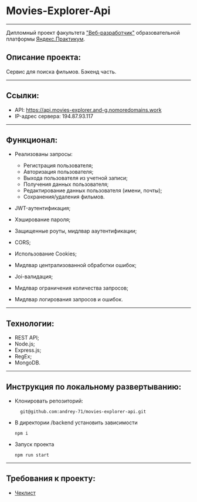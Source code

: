 # Movies-Explorer-Api
___
Дипломный проект факультета ["Веб-разработчик"](https://practicum.yandex.ru/web/?utm_source=yandex&utm_medium=cpc&utm_campaign=Yan_Sch_RF_Webr_Razrab_Des_Intro_460&utm_content=sty_search:s_none:cid_56600998:gid_4359516496:pid_23387311960:aid_9838725511:crid_0:rid_:p_1:pty_premium:mty_syn:mkw_:dty_desktop:cgcid_0:rn_Москва:rid_213&utm_term=разработка%20web&yclid=4769457341696616776) образовательной платформы [Яндекс.Практикум](https://practicum.yandex.ru/).

## Описание проекта:
Сервис для поиска фильмов. Бэкенд часть.
___

## Ссылки:
* API: https://api.movies-explorer.and-g.nomoredomains.work
* IP-адрес сервера: 194.87.93.117
___

## Функционал:
* Реализованы запросы:
  * Регистрация пользователя;
  * Авторизация пользователя;
  * Выхода пользователя из учетной записи;
  * Получения данных пользователя;
  * Редактирование данных пользователя (имени, почты);
  * Сохранения/удаления фильмов.
  

* JWT-аутентификация;
* Хэширование пароля;
* Защищенные роуты, мидлвар ааутентификации;
* CORS;
* Использование Cookies;
* Мидлвар централизованной обработки ошибок;
* Joi-валидация;
* Мидлвар ограничения количества запросов;
* Мидлвар логирования запросов и ошибок.
___

## Технологии:
* REST API;
* Node.js;
* Express.js;
* RegEx;
* MongoDB.
___

## Инструкция по локальному развертыванию:
* Клонировать репозиторий:
  ```
    git@github.com:andrey-71/movies-explorer-api.git
  ```
* В директории /backend установить зависимости
  ```
  npm i
  ```
* Запуск проекта
  ```
  npm run start
  ```
___

## Требования к проекту:
* [Чеклист](https://code.s3.yandex.net/web-developer/static/new-program/web-diploma-criteria-2.0/index.html)
